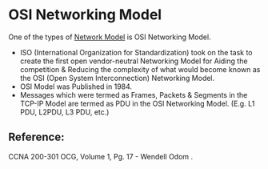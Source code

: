 # OSI Networking Model

One of the types of [Network Model](https://app.gitbook.com/@mudassirs46/s/network-fundamentals/~/drafts/-MRZ4cjfS8UXyANv_uLC/internet-networking-model) is OSI Networking Model.

* ISO \(International Organization for Standardization\) took on the task to create the first open vendor-neutral Networking Model for Aiding the competition & Reducing the complexity of what would become known as the OSI \(Open System Interconnection\) Networking Model.
* OSI Model was Published in 1984.
* Messages which were termed as Frames, Packets & Segments in the TCP-IP Model are termed as PDU in the OSI Networking Model. \(E.g. L1 PDU, L2PDU, L3 PDU, etc.\)

## Reference:

CCNA 200-301 OCG, Volume 1, Pg. 17 - Wendell Odom .

